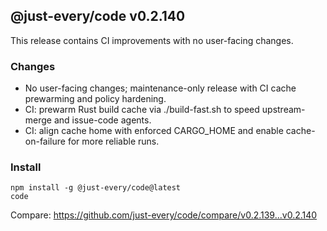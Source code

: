 ## @just-every/code v0.2.140

This release contains CI improvements with no user-facing changes.

### Changes

- No user-facing changes; maintenance-only release with CI cache prewarming and policy hardening.
- CI: prewarm Rust build cache via ./build-fast.sh to speed upstream-merge and issue-code agents.
- CI: align cache home with enforced CARGO_HOME and enable cache-on-failure for more reliable runs.

### Install

```
npm install -g @just-every/code@latest
code
```

Compare: https://github.com/just-every/code/compare/v0.2.139...v0.2.140
